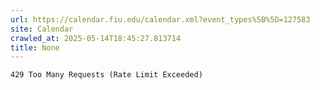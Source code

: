 ```yaml
---
url: https://calendar.fiu.edu/calendar.xml?event_types%5B%5D=127583
site: Calendar
crawled_at: 2025-05-14T18:45:27.813714
title: None
---
```


```
429 Too Many Requests (Rate Limit Exceeded)

```

